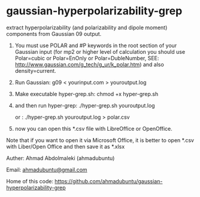 # gaussian-hyperpolarizability-grep
extract hyperpolarizability (and polarizability and dipole moment) components from Gaussian 09 output.


1) You must use POLAR and #P keywords in the root section of your Gaussian input (for mp2 or higher level of calculation you should use Polar=cubic or Polar=EnOnly or Polar=DubleNumber, SEE: http://www.gaussian.com/g_tech/g_ur/k_polar.htm) and also density=current. 

2) Run Gaussian:  g09 < yourinput.com > youroutput.log

3) Make executable hyper-grep.sh: chmod +x hyper-grep.sh

4) and then run hyper-grep:  ./hyper-grep.sh youroutput.log

   or : ./hyper-grep.sh youroutput.log > polar.csv
   
5) now you can open this *.csv file with LibreOffice or OpenOffice.


Note that if you want to open it via Microsoft Office, 
it is better to open *.csv with Liber/Open Office and then save it as *.xlsx



Auther: Ahmad Abdolmaleki (ahmadubuntu)

Email: ahmadubuntu@gmail.com

Home of this code: https://github.com/ahmadubuntu/gaussian-hyperpolarizability-grep

